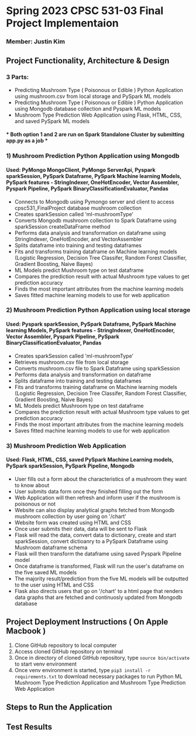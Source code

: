 # Spring 2023 CPSC 531-03 Final Project Implementaion
### Member: Justin Kim



## Project Functionality, Architecture & Design
### 3 Parts:
   - Predicting Mushroom Type ( Poisonous or Edible ) Python Application using mushroom.csv from local storage and PySpark ML models
   - Predicting Mushroom Type ( Poisonous or Edible ) Python Application using Mongodb database collection and Pyspark ML models
   - Mushroom Type Prediction Web Application using Flask, HTML, CSS, and saved PySpark ML models

#### * Both option 1 and 2 are run on Spark Standalone Cluster by submitting app.py as a job *


### 1) Mushroom Prediction Python Application using Mongodb
#### Used: PyMongo MongoClient, PyMongo ServerApi, Pyspark sparkSession, PySpark Dataframe, PySpark Machine learning Models, PySpark features - StringIndexer, OneHotEncoder, Vector Assembler, Pyspark Pipeline, PySpark BinaryClassificationEvaluator, Pandas
   - Connects to Mongodb using Pymongo server and client to access cpsc531_FinalProject database mushroom collection
   - Creates sparkSession called 'ml-mushroomType'
   - Converts Mongodb mushroom collection to Spark Dataframe using sparkSession createDataFrame method
   - Performs data analysis and transformation on dataframe using StringIndexer, OneHotEncoder, and VectorAssembler
   - Splits dataframe into training and testing dataframes
   - Fits and transforms training dataframe on Machine learning models (Logistic Regression, Decision Tree Classifer, Random Forest Classifier, Gradient Boosting, Naive Bayes)
   - ML Models predict Mushroom type on test dataframe
   - Compares the prediction result with actual Mushroom type values to get prediction accuracy
   - Finds the most important attributes from the machine learning models
   - Saves fitted machine learning models to use for web application


### 2) Mushroom Prediction Python Application using local storage
#### Used: Pyspark sparkSession, PySpark Dataframe, PySpark Machine learning Models, PySpark features - StringIndexer, OneHotEncoder, Vector Assembler, Pyspark Pipeline, PySpark BinaryClassificationEvaluator, Pandas
   - Creates sparkSession called 'ml-mushroomType'
   - Retrieves mushroom.csv file from local storage
   - Converts mushroom.csv file to Spark Dataframe using sparkSession
   - Performs data analysis and transformation on dataframe
   - Splits dataframe into training and testing dataframes
   - Fits and transforms training dataframe on Machine learning models (Logistic Regression, Decision Tree Classifer, Random Forest Classifier, Gradient Boosting, Naive Bayes)
   - ML Models predict Mushroom type on test dataframe
   - Compares the prediction result with actual Mushroom type values to get prediction accuracy
   - Finds the most important attributes from the machine learning models
   - Saves fitted machine learning models to use for web application


### 3) Mushroom Prediction Web Application
#### Used: Flask, HTML, CSS, saved PySpark Machine Learning models, PySpark sparkSession, PySpark Pipeline, Mongodb
   - User fills out a form about the characteristics of a mushroom they want to know about
   - User submits data form once they finished filling out the form
   - Web Application will then refresh and inform user if the mushroom is poisonous or not
   - Website can also display analytical graphs fetched from Mongodb mushroom collection by user going on '/chart' 
   - Website form was created using HTML and CSS
   - Once user submits their data, data will be sent to Flask
   - Flask will read the data, convert data to dictionary, create and start sparkSession, convert dictioanry to a PySpark Dataframe using Mushroom dataframe schema
   - Flask will then transform the dataframe using saved Pyspark Pipeline model
   - Once dataframe is transformed, Flask will run the user's dataframe on the five saved ML models
   - The majority result/prediction from the five ML models will be outputted to the user using HTML and CSS
   - Flask also directs users that go on '/chart' to a html page that renders data graphs that are fetched and continuosly updated from Mongodb database



## Project Deployment Instructions ( On Apple Macbook )
1. Clone GitHub repository to local computer
2. Access cloned GitHub repository on terminal
3. Once in directory of cloned GitHub repository, type `source bin/activate` to start venv environment
4. Once venv environment is started, type `pip3 install -r requirements.txt` to download necessary packages to run Python ML Mushroom Type Prediction Application and Mushroom Type Prediction Web Application



## Steps to Run the Application




## Test Results


